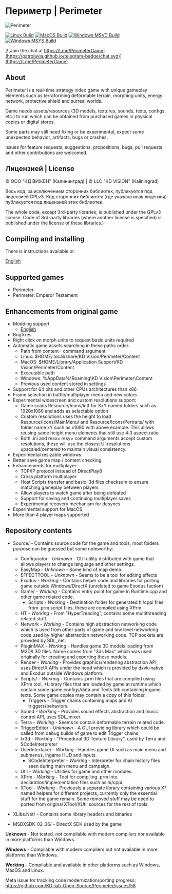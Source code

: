 # Периметр | Perimeter

![Perimeter](https://cdn.akamai.steamstatic.com/steam/apps/289440/header.jpg)

[![Linux Build](https://github.com/KD-lab-Open-Source/Perimeter/actions/workflows/linux_build.yml/badge.svg)](https://github.com/KD-lab-Open-Source/Perimeter/actions/workflows/linux_build.yml)
[![MacOS Build](https://github.com/KD-lab-Open-Source/Perimeter/actions/workflows/macos_build.yml/badge.svg)](https://github.com/KD-lab-Open-Source/Perimeter/actions/workflows/macos_build.yml)
[![Windows MSVC Build](https://github.com/KD-lab-Open-Source/Perimeter/actions/workflows/windows_msvc_build.yml/badge.svg)](https://github.com/KD-lab-Open-Source/Perimeter/actions/workflows/windows_msvc_build.yml)
[![Windows MSYS Build](https://github.com/KD-lab-Open-Source/Perimeter/actions/workflows/windows_msys_build.yml/badge.svg)](https://github.com/KD-lab-Open-Source/Perimeter/actions/workflows/windows_msys_build.yml)

[![Join the chat at https://t.me/PerimeterGame](https://patrolavia.github.io/telegram-badge/chat.svg)](https://t.me/PerimeterGame)

## About

Perimeter is a real-time strategy video game with unique gameplay elements such as terraforming deformable terrain,
morphing units, energy network, protective shield and surreal worlds.

Game needs assets/resources (3D models, textures, sounds, texts, configs, etc.) to run which can be obtained from
purchased games in physical copies or digital stores.

Some parts may still need fixing or be experimental, expect some unexpected behavior, artifacts, bugs or crashes.

Issues for feature requests, suggestions, propositions, bugs, pull requests and other contributions are welcomed.

## Лицензией | License

© ООО "КД ВИЖЕН" (Калининград) | © LLC "KD VISION" (Kaliningrad)

Весь код, за исключением сторонних библиотек, публикуется под лицензией GPLv3.
Код сторонних библиотек (где указана иная лицензия) публикуется под лицензией этих библиотек.

The whole code, except 3rd-party libraries, is published under the GPLv3 license.
Code of 3rd-party libraries (where another license is specified) is published under the license of these libraries.)

## Compiling and installing

There is instructions available in:

[English](INSTALL.eng.md)

## Supported games

- Perimeter
- Perimeter: Emperor Testament

## Enhancements from original game


- Modding support
  - [English](MODDING.eng.md)
- Bugfixes
- Right click on morph units to request basic units required
- Automatic game assets searching in these paths order:
  - Path from content= command argument
  - Linux: $HOME/.local/share/KD Vision/Perimeter/Content
  - MacOS: $HOME/Library/Application Support/KD Vision/Perimeter/Content
  - Executable path
  - Windows: %AppData%\\Roaming\\KD Vision\\Perimeter\\Content
  - Previous used content stored in settings
- Support for 64 bits and other CPUs architectures than x86
- Frame selection in battle/multiplayer menu and new colors
- Experimental widescreen and custom resolutions support:
  - Game scans Resource/Icons/intf for XxY named folders such as 1920x1080 and adds as selectable option
  - Custom resolutions uses the height to load Resource/Icons/MainMenu/ and Resource/Icons/Portraits/ 
    with folder name xY such as x1080 with above example. This allows reusing same height menu elements
    that still use 4:3 aspect ratio
  - Both .ini and resx= resy= command arguments accept custom resolutions, these will use
    the closest UI resolutions upscaled/centered to maintain visual consistency.
- Experimental resizable windows
- Better save game map / content checking
- Enhancements for multiplayer:
  - TCP/IP protocol instead of DirectPlay8
  - Cross platform multiplayer
  - Host Scripts transfer and basic l3d files checksum to ensure matching gameplay between players
  - Allow players to watch game after being defeated
  - Support for saving and continuing multiplayer saves
  - Experimental recovery mechanism for desyncs
- Experimental support for MacOS
- More than 4 player maps supported

## Repository contents

* Source/ - Contains source code for the game and tools, most folders purpose can be guessed but some noteworthy:
  * Configurator - _Unknown_ - GUI utility distributed with game that allows players to change language and other settings.
  * EasyMap - _Unknown_ - Some kind of map demo.
  * EFFECTTOOL - _Unknown_ - Seems to be a tool for editing effects
  * Exodus - _Working_ - Contains helper code and libraries for porting game outside Windows/DirectX
    (unrelated to game Exodus faction)
  * Game/ - _Working_ - Contains entry point for game in Runtime.cpp and other game related code.
    * Scripts - _Working_ - Destination folder for generated hi/cppi files from .prm script files, these are
      compiled using XPrm
  * HT - _Working_ - From "HyperTreading", contains some multithreading related stuff.
  * Network - _Working_ - Contains high abstraction networking code which is used from other parts of game and 
    low level networking code used by higher abstraction networking code. TCP sockets are provided by SDL_net.
  * PluginMAX - _Working_ - Handles game 3D models loading from M3D/L3D files. Name comes from "3ds Max" which was used
    originally for creating and exporting these models.
  * Render - _Working_ - Provides graphics/rendering abstraction API, uses DirectX APIs under the hood which is provided
    by dxvk-native and Exodus outside Windows platform.
  * Scripts/ - _Working_ - Contains .prm files that are compiled using XPrm tool, *Library files that are loaded by game at runtime
    which contain some game configs/data and Texts.tdb containing ingame texts. Some game copies may contain a copy of this folder.
    * Triggers - Trigger chains containing maps and AI triggers/behaviors.
  * Sound - _Working_ - Provides sound effects abstraction and music control API, uses SDL_mixer.
  * Terra - _Working_ - Seems to contain deformable terrain related code.
  * TriggerEditor - _Unknown_ - A GUI providing library which could be called from debug builds of game to edit Trigger chains.
  * tx3d - _Working_ - "Procedural 3D Texture Library", used by Terra and SCodeInterpreter
  * UserInterface/ - _Working_ - Handles game UI such as main menu and submenus, ingame HUD and inputs. 
    * SCodeInterpreter - _Working_ - Interpreter for chain history files seen during main menu and campaign.
  * Util - _Working_ - Utilities for game and other modules.
  * XPrm - _Working_ - Tool for compiling .prm into declaration/implementation files such as hi/cppi.
  * XTool - _Working_ - Previously a separate library containing various X* named helpers for different projects,
    currently only the essential stuff for the game remain. Some removed stuff may be need to ported from original
    XTool/XUtil sources for the rest of tools.
  
* XLibs.Net/ - Contains some library headers and binaries
* MSDXSDK_02_06/ - DirectX SDK used by the game

**Unknown** - Not tested, not compilable with modern compilers nor available in more platforms than Windows.`

**Windows** - Compilable with modern compilers but not available in more platforms than Windows.

**Working** - Compilable and available in other platforms such as Windows, MacOS and Linux.

Meta issue for tracking code modernization/porting progress: https://github.com/KD-lab-Open-Source/Perimeter/issues/58
